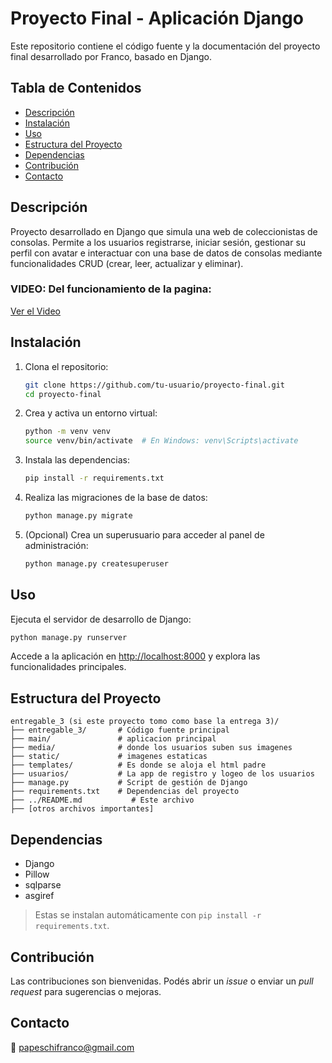 # Proyecto Final - Aplicación Django

Este repositorio contiene el código fuente y la documentación del proyecto final desarrollado por Franco, basado en Django.

## Tabla de Contenidos

- [Descripción](#descripción)
- [Instalación](#instalación)
- [Uso](#uso)
- [Estructura del Proyecto](#estructura-del-proyecto)
- [Dependencias](#dependencias)
- [Contribución](#contribución)
- [Contacto](#contacto)

## Descripción

Proyecto desarrollado en Django que simula una web de coleccionistas de consolas. Permite a los usuarios registrarse, iniciar sesión, gestionar su perfil con avatar e interactuar con una base de datos de consolas mediante funcionalidades CRUD (crear, leer, actualizar y eliminar).

### VIDEO: Del funcionamiento de la pagina:
[Ver el Video](https://youtu.be/xmYTe6nN2vw)

## Instalación

1. Clona el repositorio:
    ```bash
    git clone https://github.com/tu-usuario/proyecto-final.git
    cd proyecto-final
    ```

2. Crea y activa un entorno virtual:
    ```bash
    python -m venv venv
    source venv/bin/activate  # En Windows: venv\Scripts\activate
    ```

3. Instala las dependencias:
    ```bash
    pip install -r requirements.txt
    ```

4. Realiza las migraciones de la base de datos:
    ```bash
    python manage.py migrate
    ```

5. (Opcional) Crea un superusuario para acceder al panel de administración:
    ```bash
    python manage.py createsuperuser
    ```

## Uso

Ejecuta el servidor de desarrollo de Django:
```bash
python manage.py runserver
```

Accede a la aplicación en [http://localhost:8000](http://localhost:8000) y explora las funcionalidades principales.

## Estructura del Proyecto

```
entregable_3 (si este proyecto tomo como base la entrega 3)/
├── entregable_3/       # Código fuente principal
├── main/               # aplicacion principal
├── media/              # donde los usuarios suben sus imagenes
├── static/             # imagenes estaticas
├── templates/          # Es donde se aloja el html padre
├── usuarios/           # La app de registro y logeo de los usuarios
├── manage.py           # Script de gestión de Django
├── requirements.txt    # Dependencias del proyecto
├── ../README.md           # Este archivo
├── [otros archivos importantes]
```

## Dependencias

- Django
- Pillow
- sqlparse
- asgiref

> Estas se instalan automáticamente con `pip install -r requirements.txt`.

## Contribución

Las contribuciones son bienvenidas. Podés abrir un *issue* o enviar un *pull request* para sugerencias o mejoras.

## Contacto

📧 papeschifranco@gmail.com
